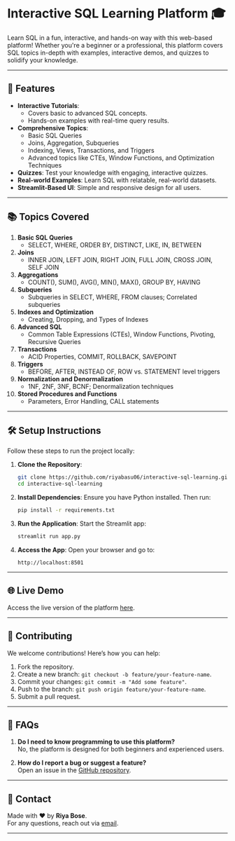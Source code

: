 # **Interactive SQL Learning Platform** 🎓

Learn SQL in a fun, interactive, and hands-on way with this web-based platform! Whether you're a beginner or a professional, this platform covers SQL topics in-depth with examples, interactive demos, and quizzes to solidify your knowledge.

---

## 🚀 **Features**
- **Interactive Tutorials**:
  - Covers basic to advanced SQL concepts.
  - Hands-on examples with real-time query results.
- **Comprehensive Topics**:
  - Basic SQL Queries
  - Joins, Aggregation, Subqueries
  - Indexing, Views, Transactions, and Triggers
  - Advanced topics like CTEs, Window Functions, and Optimization Techniques
- **Quizzes**: Test your knowledge with engaging, interactive quizzes.
- **Real-world Examples**: Learn SQL with relatable, real-world datasets.
- **Streamlit-Based UI**: Simple and responsive design for all users.

---

## 📚 **Topics Covered**
1. **Basic SQL Queries**
   - SELECT, WHERE, ORDER BY, DISTINCT, LIKE, IN, BETWEEN
2. **Joins**
   - INNER JOIN, LEFT JOIN, RIGHT JOIN, FULL JOIN, CROSS JOIN, SELF JOIN
3. **Aggregations**
   - COUNT(), SUM(), AVG(), MIN(), MAX(), GROUP BY, HAVING
4. **Subqueries**
   - Subqueries in SELECT, WHERE, FROM clauses; Correlated subqueries
5. **Indexes and Optimization**
   - Creating, Dropping, and Types of Indexes
6. **Advanced SQL**
   - Common Table Expressions (CTEs), Window Functions, Pivoting, Recursive Queries
7. **Transactions**
   - ACID Properties, COMMIT, ROLLBACK, SAVEPOINT
8. **Triggers**
   - BEFORE, AFTER, INSTEAD OF, ROW vs. STATEMENT level triggers
9. **Normalization and Denormalization**
   - 1NF, 2NF, 3NF, BCNF; Denormalization techniques
10. **Stored Procedures and Functions**
    - Parameters, Error Handling, CALL statements

---

## 🛠️ **Setup Instructions**
Follow these steps to run the project locally:

1. **Clone the Repository**:
   ```bash
   git clone https://github.com/riyabasu06/interactive-sql-learning.git
   cd interactive-sql-learning
   ```

2. **Install Dependencies**:
   Ensure you have Python installed. Then run:
   ```bash
   pip install -r requirements.txt
   ```

3. **Run the Application**:
   Start the Streamlit app:
   ```bash
   streamlit run app.py
   ```

4. **Access the App**:
   Open your browser and go to:
   ```
   http://localhost:8501
   ```

---

## 🌐 **Live Demo**
Access the live version of the platform [here](https://share.streamlit.io/riyabasu06/interactive-sql-learning).

---

## 🙌 **Contributing**
We welcome contributions! Here’s how you can help:
1. Fork the repository.
2. Create a new branch: `git checkout -b feature/your-feature-name`.
3. Commit your changes: `git commit -m "Add some feature"`.
4. Push to the branch: `git push origin feature/your-feature-name`.
5. Submit a pull request.

---

## 🤔 **FAQs**
1. **Do I need to know programming to use this platform?**  
   No, the platform is designed for both beginners and experienced users.  

2. **How do I report a bug or suggest a feature?**  
   Open an issue in the [GitHub repository](https://github.com/riyabasu06/interactive-sql-learning/issues).

---

## 📧 **Contact**
Made with ❤️ by **Riya Bose**.  
For any questions, reach out via [email](mailto:riyabasu06@gmail.com).

---
